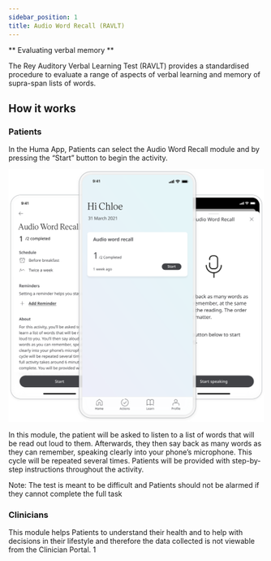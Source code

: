 ```yaml
---
sidebar_position: 1
title: Audio Word Recall (RAVLT)
---
```


** Evaluating verbal memory **

The Rey Auditory Verbal Learning Test (RAVLT) provides a standardised procedure to evaluate a range of aspects of verbal learning and memory of supra-span lists of words.

## How it works

### Patients

In the Huma App, Patients can select the Audio Word Recall module and by pressing the “Start” button to begin the activity.

![Accessing the Audio Word Recall in the Huma App](./assets/audio-word-recall.svg)

In this module, the patient will be asked to listen to a list of words that will be read out loud to them. Afterwards, they then say back as many words as they can remember, speaking clearly into your phone’s microphone. This cycle will be repeated several times. Patients will be provided with step-by-step instructions throughout the activity. 

Note: The test is meant to be difficult and Patients should not be alarmed if they cannot complete the full task

### Clinicians

This module helps Patients to understand their health and to help with decisions in their lifestyle and therefore the data collected is not viewable from the Clinician Portal. 1
